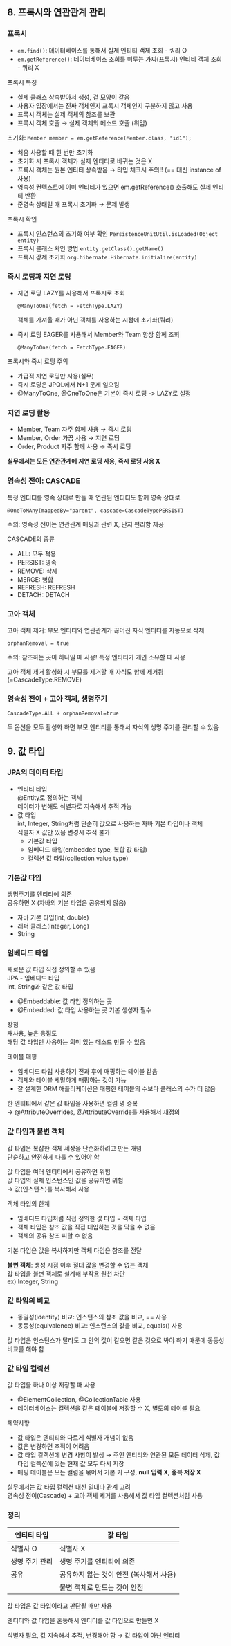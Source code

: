 ## 8. 프록시와 연관관계 관리

### 프록시

- `em.find()`: 데이터베이스를 통해서 실제 엔티티 객체 조회 - 쿼리 O
- `em.getReference()`: 데이터베이스 조회를 미루는 가짜(프록시) 엔티티 객체 조회 - 쿼리 X

프록시 특징

- 실제 클래스 상속받아서 생성, 겉 모양이 같음
- 사용자 입장에서는 진짜 객체인지 프록시 객체인지 구분하지 않고 사용
- 프록시 객체는 실제 객체의 참조를 보관
- 프록시 객체 호출 → 실제 객체의 메소드 호출 (위임)

초기화: `Member member = em.getReference(Member.class, "id1");`

- 처음 사용할 때 한 번만 초기화
- 초기화 시 프록시 객체가 실제 엔티티로 바뀌는 것은 X
- 프록시 객체는 원본 엔티티 상속받음 → 타입 체크시 주의!! (== 대신 instance of 사용)
- 영속성 컨텍스트에 이미 엔티티가 있으면 em.getReference() 호출해도 실제 엔티티 반환
- 준영속 상태일 때 프록시 초기화 → 문제 발생

프록시 확인

- 프록시 인스턴스의 초기화 여부 확인
`PersistenceUnitUtil.isLoaded(Object entity)`
- 프록시 클래스 확인 방법
`entity.getClass().getName()`
- 프록시 강제 초기화
`org.hibernate.Hibernate.initialize(entity)`

### 즉시 로딩과 지연 로딩

- 지연 로딩 LAZY를 사용해서 프록시로 조회
    
    `@ManyToOne(fetch = FetchType.LAZY)`
    
    객체를 가져올 때가 아닌 객체를 사용하는 시점에 초기화(쿼리)
    
- 즉시 로딩 EAGER를 사용해서 Member와 Team 항상 함께 조회
    
    `@ManyToOne(fetch = FetchType.EAGER)`
    

프록시와 즉시 로딩 주의

- 가급적 지연 로딩만 사용(실무)
- 즉시 로딩은 JPQL에서 N+1 문제 일으킴
- @ManyToOne, @OneToOne은 기본이 즉시 로딩 -> LAZY로 설정

### 지연 로딩 활용

- Member, Team 자주 함께 사용 → 즉시 로딩
- Member, Order 가끔 사용 → 지연 로딩
- Order, Product 자주 함께 사용 → 즉시 로딩

**실무에서는 모든 연관관계에 지연 로딩 사용, 즉시 로딩 사용 X**

### 영속성 전이: CASCADE

특정 엔티티를 영속 상태로 만들 때 연관된 엔티티도 함께 영속 상태로

`@OneToMAny(mappedBy="parent", cascade=CascadeTypePERSIST)`

주의: 영속성 전이는 연관관계 매핑과 관련 X, 단지 편리함 제공

CASCADE의 종류

- ALL: 모두 적용
- PERSIST: 영속
- REMOVE: 삭제
- MERGE: 병합
- REFRESH: REFRESH
- DETACH: DETACH

### 고아 객체

고아 객체 제거: 부모 엔티티와 연관관계가 끊어진 자식 엔티티를 자동으로 삭제

`orphanRemoval = true`

주의: 참조하는 곳이 하나일 때 사용! 특정 엔티티가 개인 소유할 때 사용

고아 객체 제거 활성화 시 부모를 제거할 때 자식도 함께 제거됨(=CascadeType.REMOVE)

### 영속성 전이 + 고아 객체, 생명주기

`CascadeType.ALL + orphanRemoval=true`

두 옵션을 모두 활성화 하면 부모 엔티티를 통해서 자식의 생명 주기를 관리할 수 있음

## 9. 값 타입

### JPA의 데이터 타입

- 엔티티 타입<br>
@Entity로 정의하는 객체<br>
데이터가 변해도 식별자로 지속해서 추적 가능
- 값 타입<br>
int, Integer, String처럼 단순히 값으로 사용하는 자바 기본 타입이나 객체<br>
식별자 X 값만 있음 변경시 추적 불가
    - 기본값 타입
    - 임베디드 타입(embedded type, 복합 값 타입)
    - 컬렉션 값 타입(collection value type)

### **기본값 타입**

생명주기를 엔티티에 의존<br>
공유하면 X (자바의 기본 타입은 공유되지 않음)

- 자바 기본 타입(int, double)
- 래퍼 클래스(Integer, Long)
- String

### 임베디드 타입

새로운 값 타입 직접 정의할 수 있음<br>
JPA - 임베디드 타입<br>
int, String과 같은 값 타입

- @Embeddable: 값 타입 정의하는 곳
- @Embedded: 값 타입 사용하는 곳
기본 생성자 필수

장점<br>
재사용, 높은 응집도<br>
해당 값 타입만 사용하는 의미 있는 메소드 만들 수 있음

테이블 매핑

- 임베디드 타입 사용하기 전과 후에 매핑하는 테이블 같음
- 객체와 테이블 세밀하게 매핑하는 것이 가능
- 잘 설계한 ORM 애플리케이션은 매핑한 테이블의 수보다 클래스의 수가 더 많음

한 엔티티에서 같은 값  타입을 사용하면 컬럼 명 중복<br>
→ @AttributeOverrides, @AttributeOverride를 사용해서 재정의

### 값 타입과 불변 객체

값 타입은 복잡한 객체 세상을 단순화하려고 만든 개념<br>
단순하고 안전하게 다룰 수 있어야 함

값 타입을 여러 엔티티에서 공유하면 위험<br>
값 타입의 실제 인스턴스인 값을 공유하면 위험<br>
→ 값(인스턴스)를 복사해서 사용

객체 타입의 한계

- 임베디드 타입처럼 직접 정의한 값 타입 = 객체 타입
- 객체 타입은 참조 값을 직접 대입하는 것을 막을 수 없음
- 객체의 공유 참조 피할 수 없음

기본 타입은 값을 복사하지만 객체 타입은 참조를 전달

**불변 객체**: 생성 시점 이후 절대 값을 변경할 수 없는 객체<br>
값 타입을 불변 객체로 설계해 부작용 원천 차단<br>
ex) Integer, String

### 값 타입의 비교

- 동일성(identity) 비교: 인스턴스의 참조 값을 비교, == 사용
- 동등성(equivalence) 비교: 인스턴스의 값을 비교, equals() 사용

값 타입은 인스턴스가 달라도 그 안의 값이 같으면 같은 것으로 봐야 하기 때문에 동등성 비교를 해야 함

### 값 타입 컬렉션

값 타입을 하나 이상 저장할 때 사용

- @ElementCollection, @CollectionTable 사용
- 데이터베이스는 컬렉션을 같은 테이블에 저장할 수 X, 별도의 테이블 필요

제약사항

- 값 타입은 엔티티와 다르게 식별자 개념이 없음
- 값은 변경하면 추적이 어려움
- 값 타입 컬렉션에 변경 사항이 발생 → 주인 엔티티와 연관된 모든 데이터 삭제, 값 타입 컬렉션에 있는 현재 값 모두 다시 저장
- 매핑 테이블은 모든 컬럼을 묶어서 기본 키 구성, **null 입력 X, 중복 저장 X**

실무에서는 값 타입 컬렉션 대신 일대다 관계 고려<br>
영속성 전이(Cascade) + 고아 객체 제거를 사용해서 값 타입 컬렉션처럼 사용

### 정리

| 엔티티 타입 | 값 타입 |
| --- | --- |
| 식별자 O | 식별자 X |
| 생명 주기 관리 | 생명 주기를 엔티티에 의존 |
| 공유 | 공유하지 않는 것이 안전 (복사해서 사용) |
|  | 불변 객체로 만드는 것이 안전 |

값 타입은 값 타입이라고 판단될 때만 사용

엔티티와 값 타입을 혼동해서 엔티티를 값 타입으로 만들면 X

식별자 필요, 값 지속해서 추적, 변경해야 함 → 값 타입이 아닌 엔티티

